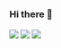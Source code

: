 ### Hi there 👋

<!--
**suyalamritanshu/suyalamritanshu** is a ✨ _special_ ✨ repository because its `README.md` (this file) appears on your GitHub profile.

Here are some ideas to get you started:

- 🔭 I’m currently working on ...
- 🌱 I’m currently learning ...
- 👯 I’m looking to collaborate on ...
- 🤔 I’m looking for help with ...
- 💬 Ask me about ...
- 📫 How to reach me: ...
- 😄 Pronouns: ...
- ⚡ Fun fact: ...
-->

<img align="center" src="https://activity-graph.herokuapp.com/graph?username=suyalamritanshu&theme=react-dark&hide_border=true"/>
<img align='center' src="https://github-readme-stats.vercel.app/api?username=suyalamritanshu&show_icons=true&theme=tokyonight">
<img align='center' src="https://visitor-badge.glitch.me/badge?page_id=suyalamritanshu.visitor-badge">
